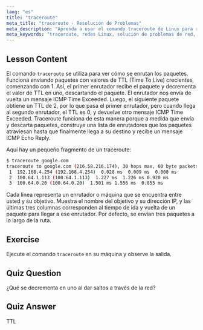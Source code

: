 ```yaml
---
lang: "es"
title: "traceroute"
meta_title: "traceroute - Resolución de Problemas"
meta_description: "Aprenda a usar el comando traceroute de Linux para rastrear rutas de red y solucionar problemas de conectividad. Comprenda TTL y el enrutamiento de paquetes para principiantes."
meta_keywords: "traceroute, redes Linux, solución de problemas de red, TTL, comandos Linux, principiante, tutorial"
---
```


## Lesson Content

El comando `traceroute` se utiliza para ver cómo se enrutan los paquetes. Funciona enviando paquetes con valores de TTL (Time To Live) crecientes, comenzando con 1. Así, el primer enrutador recibe el paquete y decrementa el valor de TTL en uno, descartando el paquete. El enrutador nos envía de vuelta un mensaje ICMP Time Exceeded. Luego, el siguiente paquete obtiene un TTL de 2, por lo que pasa el primer enrutador, pero cuando llega al segundo enrutador, el TTL es 0, y devuelve otro mensaje ICMP Time Exceeded. Traceroute funciona de esta manera porque a medida que envía y descarta paquetes, construye una lista de enrutadores que los paquetes atraviesan hasta que finalmente llega a su destino y recibe un mensaje ICMP Echo Reply.

Aquí hay un pequeño fragmento de un traceroute:

```bash
$ traceroute google.com
traceroute to google.com (216.58.216.174), 30 hops max, 60 byte packets
 1  192.168.4.254 (192.168.4.254)  0.028 ms  0.009 ms  0.008 ms
 2  100.64.1.113 (100.64.1.113)  1.227 ms  1.226 ms 0.920 ms
 3  100.64.0.20 (100.64.0.20)  1.501 ms 1.556 ms  0.855 ms
```

Cada línea representa un enrutador o máquina que se encuentra entre usted y su objetivo. Muestra el nombre del objetivo y su dirección IP, y las últimas tres columnas corresponden al tiempo de ida y vuelta de un paquete para llegar a ese enrutador. Por defecto, se envían tres paquetes a lo largo de la ruta.

## Exercise

Ejecute el comando `traceroute` en su máquina y observe la salida.

## Quiz Question

¿Qué se decrementa en uno al dar saltos a través de la red?

## Quiz Answer

TTL
